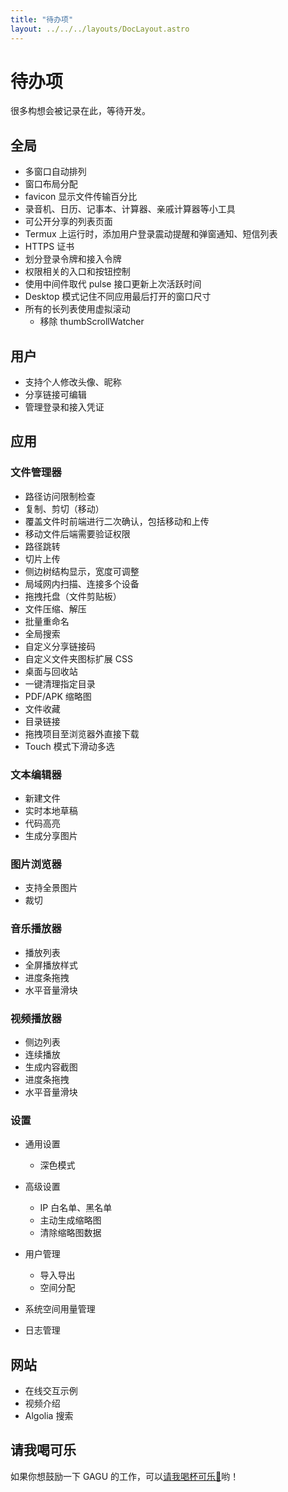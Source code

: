 ```yaml
---
title: "待办项"
layout: ../../../layouts/DocLayout.astro
---
```


# 待办项

很多构想会被记录在此，等待开发。

## 全局

- 多窗口自动排列
- 窗口布局分配
- favicon 显示文件传输百分比
- 录音机、日历、记事本、计算器、亲戚计算器等小工具
- 可公开分享的列表页面
- Termux 上运行时，添加用户登录震动提醒和弹窗通知、短信列表
- HTTPS 证书
- 划分登录令牌和接入令牌
- 权限相关的入口和按钮控制
- 使用中间件取代 pulse 接口更新上次活跃时间
- Desktop 模式记住不同应用最后打开的窗口尺寸
- 所有的长列表使用虚拟滚动
  - 移除 thumbScrollWatcher

## 用户

- 支持个人修改头像、昵称
- 分享链接可编辑
- 管理登录和接入凭证

## 应用

### 文件管理器

- 路径访问限制检查
- 复制、剪切（移动）
- 覆盖文件时前端进行二次确认，包括移动和上传
- 移动文件后端需要验证权限
- 路径跳转
- 切片上传
- 侧边树结构显示，宽度可调整
- 局域网内扫描、连接多个设备
- 拖拽托盘（文件剪贴板）
- 文件压缩、解压
- 批量重命名
- 全局搜索
- 自定义分享链接码
- 自定义文件夹图标扩展 CSS
- 桌面与回收站
- 一键清理指定目录
- PDF/APK 缩略图
- 文件收藏
- 目录链接
- 拖拽项目至浏览器外直接下载
- Touch 模式下滑动多选

### 文本编辑器

- 新建文件
- 实时本地草稿
- 代码高亮
- 生成分享图片

### 图片浏览器

- 支持全景图片
- 裁切

### 音乐播放器

- 播放列表
- 全屏播放样式
- 进度条拖拽
- 水平音量滑块

### 视频播放器

- 侧边列表
- 连续播放
- 生成内容截图
- 进度条拖拽
- 水平音量滑块

### 设置

- 通用设置
  - 深色模式

- 高级设置
  - IP 白名单、黑名单
  - 主动生成缩略图
  - 清除缩略图数据

- 用户管理
  - 导入导出
  - 空间分配

- 系统空间用量管理

- 日志管理

## 网站

- 在线交互示例
- 视频介绍
- Algolia 搜索

## 请我喝可乐

如果你想鼓励一下 GAGU 的工作，可以[请我喝杯可乐🥤](https://jisuowei.com/cola?from=gagu)哟！
